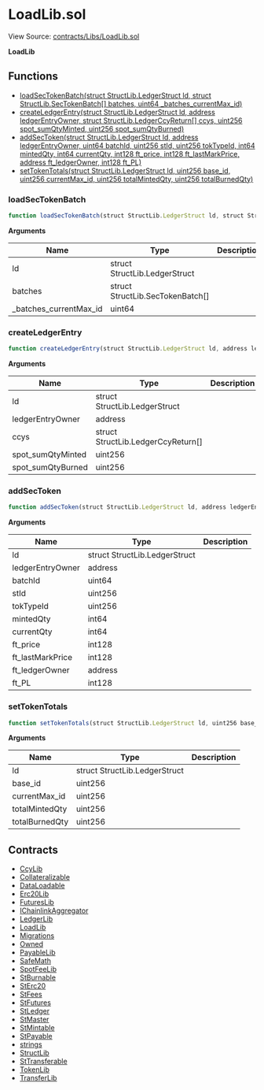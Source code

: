 # LoadLib.sol

View Source: [contracts/Libs/LoadLib.sol](../contracts/Libs/LoadLib.sol)

**LoadLib**

## Functions

- [loadSecTokenBatch(struct StructLib.LedgerStruct ld, struct StructLib.SecTokenBatch[] batches, uint64 _batches_currentMax_id)](#loadsectokenbatch)
- [createLedgerEntry(struct StructLib.LedgerStruct ld, address ledgerEntryOwner, struct StructLib.LedgerCcyReturn[] ccys, uint256 spot_sumQtyMinted, uint256 spot_sumQtyBurned)](#createledgerentry)
- [addSecToken(struct StructLib.LedgerStruct ld, address ledgerEntryOwner, uint64 batchId, uint256 stId, uint256 tokTypeId, int64 mintedQty, int64 currentQty, int128 ft_price, int128 ft_lastMarkPrice, address ft_ledgerOwner, int128 ft_PL)](#addsectoken)
- [setTokenTotals(struct StructLib.LedgerStruct ld, uint256 base_id, uint256 currentMax_id, uint256 totalMintedQty, uint256 totalBurnedQty)](#settokentotals)

### loadSecTokenBatch

```js
function loadSecTokenBatch(struct StructLib.LedgerStruct ld, struct StructLib.SecTokenBatch[] batches, uint64 _batches_currentMax_id) public nonpayable
```

**Arguments**

| Name        | Type           | Description  |
| ------------- |------------- | -----|
| ld | struct StructLib.LedgerStruct |  | 
| batches | struct StructLib.SecTokenBatch[] |  | 
| _batches_currentMax_id | uint64 |  | 

### createLedgerEntry

```js
function createLedgerEntry(struct StructLib.LedgerStruct ld, address ledgerEntryOwner, struct StructLib.LedgerCcyReturn[] ccys, uint256 spot_sumQtyMinted, uint256 spot_sumQtyBurned) public nonpayable
```

**Arguments**

| Name        | Type           | Description  |
| ------------- |------------- | -----|
| ld | struct StructLib.LedgerStruct |  | 
| ledgerEntryOwner | address |  | 
| ccys | struct StructLib.LedgerCcyReturn[] |  | 
| spot_sumQtyMinted | uint256 |  | 
| spot_sumQtyBurned | uint256 |  | 

### addSecToken

```js
function addSecToken(struct StructLib.LedgerStruct ld, address ledgerEntryOwner, uint64 batchId, uint256 stId, uint256 tokTypeId, int64 mintedQty, int64 currentQty, int128 ft_price, int128 ft_lastMarkPrice, address ft_ledgerOwner, int128 ft_PL) public nonpayable
```

**Arguments**

| Name        | Type           | Description  |
| ------------- |------------- | -----|
| ld | struct StructLib.LedgerStruct |  | 
| ledgerEntryOwner | address |  | 
| batchId | uint64 |  | 
| stId | uint256 |  | 
| tokTypeId | uint256 |  | 
| mintedQty | int64 |  | 
| currentQty | int64 |  | 
| ft_price | int128 |  | 
| ft_lastMarkPrice | int128 |  | 
| ft_ledgerOwner | address |  | 
| ft_PL | int128 |  | 

### setTokenTotals

```js
function setTokenTotals(struct StructLib.LedgerStruct ld, uint256 base_id, uint256 currentMax_id, uint256 totalMintedQty, uint256 totalBurnedQty) public nonpayable
```

**Arguments**

| Name        | Type           | Description  |
| ------------- |------------- | -----|
| ld | struct StructLib.LedgerStruct |  | 
| base_id | uint256 |  | 
| currentMax_id | uint256 |  | 
| totalMintedQty | uint256 |  | 
| totalBurnedQty | uint256 |  | 

## Contracts

* [CcyLib](CcyLib.md)
* [Collateralizable](Collateralizable.md)
* [DataLoadable](DataLoadable.md)
* [Erc20Lib](Erc20Lib.md)
* [FuturesLib](FuturesLib.md)
* [IChainlinkAggregator](IChainlinkAggregator.md)
* [LedgerLib](LedgerLib.md)
* [LoadLib](LoadLib.md)
* [Migrations](Migrations.md)
* [Owned](Owned.md)
* [PayableLib](PayableLib.md)
* [SafeMath](SafeMath.md)
* [SpotFeeLib](SpotFeeLib.md)
* [StBurnable](StBurnable.md)
* [StErc20](StErc20.md)
* [StFees](StFees.md)
* [StFutures](StFutures.md)
* [StLedger](StLedger.md)
* [StMaster](StMaster.md)
* [StMintable](StMintable.md)
* [StPayable](StPayable.md)
* [strings](strings.md)
* [StructLib](StructLib.md)
* [StTransferable](StTransferable.md)
* [TokenLib](TokenLib.md)
* [TransferLib](TransferLib.md)
